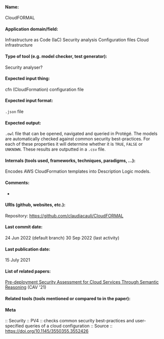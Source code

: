 #### Name:
CloudFORMAL

#### Application domain/field:
Infrastructure as Code (IaC)
Security analysis
Configuration files
Cloud infrastructure

#### Type of tool (e.g. model checker, test generator):
Security analyser?

#### Expected input thing:
cfn (CloudFormation) configuration file

#### Expected input format:
`.json` file

#### Expected output:
`.owl` file that can be opened, navigated and queried in Protégé.
The models are automatically checked against common security best-practices. For each of these properties it will determine whether it is `TRUE`, `FALSE` or `UNKNOWN`. These results are outputted in a `.csv` file.

#### Internals (tools used, frameworks, techniques, paradigms, ...):
Encodes AWS CloudFormation templates into Description Logic models.

#### Comments:
-

#### URIs (github, websites, etc.):
Repository: https://github.com/claudiacauli/CloudFORMAL

#### Last commit date:
24 Jun 2022 (default branch)
30 Sep 2022 (last activity)

#### Last publication date:
15 July 2021

#### List of related papers:
[Pre-deployment Security Assessment for Cloud Services Through Semantic Reasoning](https://doi.org/10.1007/978-3-030-81685-8_36) (CAV '21)

#### Related tools (tools mentioned or compared to in the paper):

#### Meta
:: Security
:: PV4 :: checks common security best-practices and user-specified queries of a cloud configuration
:: Source :: https://doi.org/10.1145/3550355.3552426
